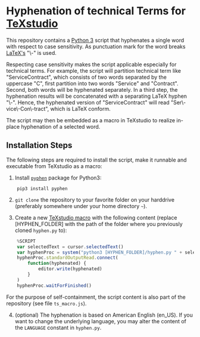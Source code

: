 Hyphenation of technical Terms for [TeXstudio](https://www.texstudio.org/)
============================================

This repository contains a [Python 3](http://python.org/) script that hyphenates a single word
with respect to case sensitivity. As punctuation mark for the word breaks
[LaTeX's](https://www.latex-project.org/) "\\-" is used.

Respecting case sensitivity makes the script applicable especially for 
technical terms. For example, the script will partition technical 
term like "ServiceContract", which consists of two words separated by
the uppercase "C", first partition into two words "Service" and 
"Contract". Second, both words will be hyphenated separately. In a 
third step, the hyphenation results will be concatenated with a 
separating LaTeX hyphen "\\-". Hence, the hyphenated version of 
"ServiceContract" will read "Ser\\-vice\\-Con\\-tract", which is LaTeX
conform.

The script may then be embedded as a macro in TeXstudio to realize
in-place hyphenation of a selected word.

## Installation Steps

The following steps are required to install the script, make it runnable
and executable from TeXstudio as a macro:

1. Install [`pyphen`](http://pyphen.org/) package for Python3:
```shell
    pip3 install pyphen
```

2. `git clone` the repository to your favorite folder on your harddrive 
(preferably somewhere under your home directory `~`).

3. Create a new [TeXstudio macro](http://texstudio.sourceforge.net/manual/current/usermanual_en.html#SECTION33)
with the following content (replace [HYPHEN_FOLDER] with the path of the 
folder where you previously cloned `hyphen.py` to):
```js
    %SCRIPT
    var selectedText = cursor.selectedText()
    var hyphenProc = system("python3 [HYPHEN_FOLDER]/hyphen.py " + selectedText)
    hyphenProc.standardOutputRead.connect(
        function(hyphenated) {
            editor.write(hyphenated)
        }
    )
    hyphenProc.waitForFinished()
```

For the purpose of self-containment, the script content is also part of
the repository (see file `ts_macro.js`).

4. (optional) The hyphenation is based on American English (en_US).
If you want to change the underlying language, you may alter the
content of the `LANGUAGE` constant in `hyphen.py`.
